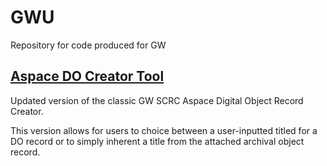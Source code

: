 # GWU
Repository for code produced for GW

## [Aspace DO Creator Tool](/Aspace%20DO%20Creator%20Tool)
Updated version of the classic GW SCRC Aspace Digital Object Record Creator.

This version allows for users to choice between a user-inputted titled for a DO record or to simply inherent a title from the attached archival object record.